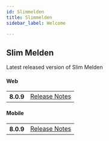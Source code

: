 ```yaml
---
id: Slimmelden
title: Slimmelden
sidebar_label: Welcome

---
```


## Slim Melden
Latest released version of Slim Melden

#### Web
<table class="versions">
    <tbody>
        <tr>
            <th>8.0.9</th>
            <td>
                <a href="Release_Notes\releaseNotes-SM-Web.html">Release Notes</a>
            </td>
        </tr>
    </tbody>
</table>

#### Mobile
<table class="versions">
    <tbody>
        <tr>
            <th>8.0.9</th>
            <td>
                <a href='Release_Notes\releaseNotes-SM-Mobile.html'>Release Notes</a>
            </td>
        </tr>
    </tbody>
</table>